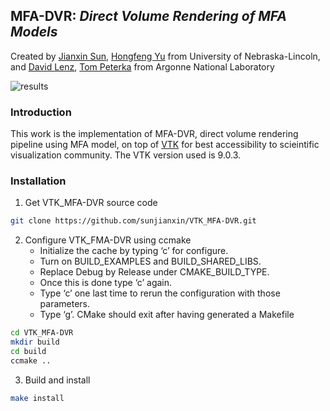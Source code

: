 ## MFA-DVR: *Direct Volume Rendering of MFA Models*
Created by <a href="https://github.com/sunjianxin" target="_blank">Jianxin Sun</a>, <a href="http://vis.unl.edu/~yu/" target="_blank">Hongfeng Yu</a> from University of Nebraska-Lincoln, and <a href="https://mathweb.ucsd.edu/~dlenz/" target="_blank">David Lenz</a>, <a href="https://www.mcs.anl.gov/~tpeterka/" target="_blank">Tom Peterka</a> from Argonne National Laboratory

![results](https://github.com/sunjianxin/VTK_MFA-DVR/blob/main/doc/teaser.png)

### Introduction
This work is the implementation of MFA-DVR, direct volume rendering pipeline using MFA model, on top of <a href="https://github.com/Kitware/VTK" target="_blank">VTK</a> for best accessibility to scieintific visualization community. The VTK version used is 9.0.3. 
   
### Installation
1. Get VTK_MFA-DVR source code
```bash
git clone https://github.com/sunjianxin/VTK_MFA-DVR.git
```
2. Configure VTK_FMA-DVR using ccmake
	* Initialize the cache by typing ‘c’ for configure.
	* Turn on BUILD_EXAMPLES and BUILD_SHARED_LIBS.
	* Replace Debug by Release under CMAKE_BUILD_TYPE.
	* Once this is done type ‘c’ again.
	* Type ‘c’ one last time to rerun the configuration with those parameters.
	* Type ‘g’. CMake should exit after having generated a Makefile
```bash
cd VTK_MFA-DVR
mkdir build
cd build
ccmake ..
```
3. Build and install
```bash
make install
```

